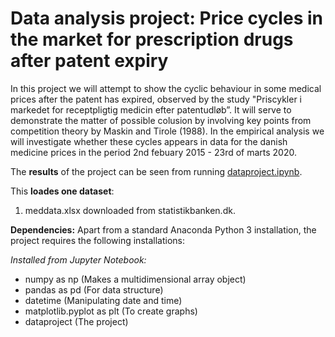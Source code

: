 # Data analysis project: Price cycles in the market for prescription drugs after patent expiry

In this project we will attempt to show the cyclic behaviour in some medical prices after the patent has expired, observed by the study "Priscykler i markedet for receptpligtig medicin efter patentudløb”. It will serve to demonstrate the matter of possible colusion by involving key points from competition theory by Maskin and Tirole (1988). In the empirical analysis we will investigate whether these cycles appears in data for the danish medicine prices in the period 2nd febuary 2015 - 23rd of marts 2020.

The **results** of the project can be seen from running [dataproject.ipynb](dataproject.ipynb).

This **loades one dataset**:

1. meddata.xlsx downloaded from statistikbanken.dk.

**Dependencies:** Apart from a standard Anaconda Python 3 installation, the project requires the following installations:

*Installed from Jupyter Notebook:*
- numpy as np (Makes a multidimensional array object)
- pandas as pd (For data structure)
- datetime (Manipulating date and time)
- matplotlib.pyplot as plt (To create graphs)
- dataproject (The project)